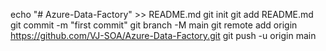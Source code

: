 echo "# Azure-Data-Factory" >> README.md
git init
git add README.md
git commit -m "first commit"
git branch -M main
git remote add origin https://github.com/VJ-SOA/Azure-Data-Factory.git
git push -u origin main